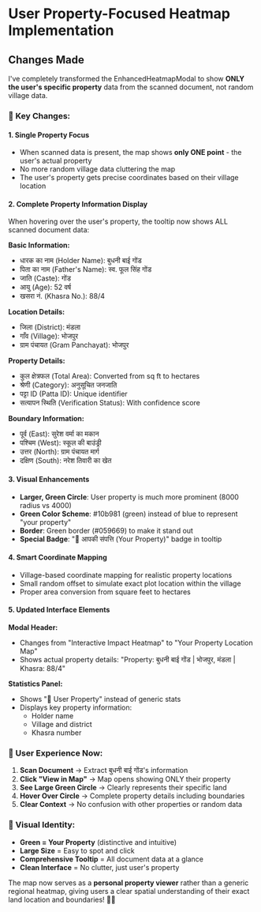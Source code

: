 # User Property-Focused Heatmap Implementation

## Changes Made

I've completely transformed the EnhancedHeatmapModal to show **ONLY the user's specific property** data from the scanned document, not random village data.

### 🎯 Key Changes:

#### 1. **Single Property Focus**
- When scanned data is present, the map shows **only ONE point** - the user's actual property
- No more random village data cluttering the map
- The user's property gets precise coordinates based on their village location

#### 2. **Complete Property Information Display**
When hovering over the user's property, the tooltip now shows ALL scanned document data:

**Basic Information:**
- धारक का नाम (Holder Name): बुधनी बाई गोंड
- पिता का नाम (Father's Name): स्व. फूल सिंह गोंड
- जाति (Caste): गोंड
- आयु (Age): 52 वर्ष
- खसरा नं. (Khasra No.): 88/4

**Location Details:**
- जिला (District): मंडला
- गाँव (Village): भोजपुर
- ग्राम पंचायत (Gram Panchayat): भोजपुर

**Property Details:**
- कुल क्षेत्रफल (Total Area): Converted from sq ft to hectares
- श्रेणी (Category): अनुसूचित जनजाति
- पट्टा ID (Patta ID): Unique identifier
- सत्यापन स्थिति (Verification Status): With confidence score

**Boundary Information:**
- पूर्व (East): सुरेश वर्मा का मकान
- पश्चिम (West): स्कूल की बाउंड्री
- उत्तर (North): ग्राम पंचायत मार्ग
- दक्षिण (South): नरेश तिवारी का खेत

#### 3. **Visual Enhancements**
- **Larger, Green Circle**: User property is much more prominent (8000 radius vs 4000)
- **Green Color Scheme**: #10b981 (green) instead of blue to represent "your property"
- **Border**: Green border (#059669) to make it stand out
- **Special Badge**: "🏡 आपकी संपत्ति (Your Property)" badge in tooltip

#### 4. **Smart Coordinate Mapping**
- Village-based coordinate mapping for realistic property locations
- Small random offset to simulate exact plot location within the village
- Proper area conversion from square feet to hectares

#### 5. **Updated Interface Elements**

**Modal Header:**
- Changes from "Interactive Impact Heatmap" to "Your Property Location Map"
- Shows actual property details: "Property: बुधनी बाई गोंड | भोजपुर, मंडला | Khasra: 88/4"

**Statistics Panel:**
- Shows "🏡 User Property" instead of generic stats
- Displays key property information:
  - Holder name
  - Village and district
  - Khasra number

### 🚀 User Experience Now:

1. **Scan Document** → Extract बुधनी बाई गोंड's information
2. **Click "View in Map"** → Map opens showing ONLY their property
3. **See Large Green Circle** → Clearly represents their specific land
4. **Hover Over Circle** → Complete property details including boundaries
5. **Clear Context** → No confusion with other properties or random data

### 🎨 Visual Identity:
- **Green = Your Property** (distinctive and intuitive)
- **Large Size** = Easy to spot and click
- **Comprehensive Tooltip** = All document data at a glance
- **Clean Interface** = No clutter, just user's property

The map now serves as a **personal property viewer** rather than a generic regional heatmap, giving users a clear spatial understanding of their exact land location and boundaries! 🏡✨